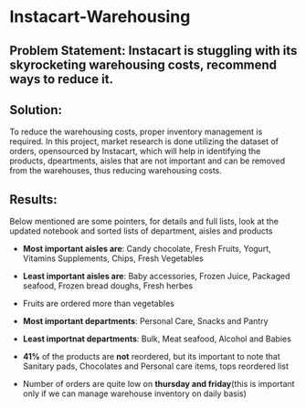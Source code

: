# Instacart-Warehousing
## Problem Statement: Instacart is stuggling with its skyrocketing warehousing costs, recommend ways to reduce it.
## Solution:
To reduce the warehousing costs, proper inventory management is required.
In this project, market research is done utilizing the dataset of orders, opensourced by Instacart, which will help in identifying the products, dpeartments, aisles that are not important and can be removed from the warehouses, thus reducing warehousing costs.

## Results:
Below mentioned are some pointers, for details and full lists, look at the updated notebook and sorted lists of department, aisles and products
* **Most important aisles are**: Candy chocolate, Fresh Fruits, Yogurt, Vitamins Supplements, Chips, Fresh Vegetables
* **Least important aisles are**: Baby accessories, Frozen Juice, Packaged seafood, Frozen bread doughs, Fresh herbes
* Fruits are ordered more than vegetables

* **Most important departments**: Personal Care, Snacks and Pantry
* **Least importnat departments**: Bulk, Meat seafood, Alcohol and Babies

* **41%** of the products are **not** reordered, but its important to note that Sanitary pads, Chocolates and Personal care items, tops reordered list

* Number of orders are quite low on **thursday and friday**(this is important only if we can manage warehouse inventory on daily basis)
